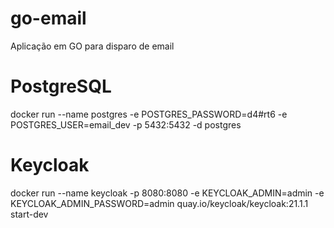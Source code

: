 # go-email
Aplicação em GO para disparo de email

# PostgreSQL
docker run --name postgres -e POSTGRES_PASSWORD=d4#rt6 -e POSTGRES_USER=email_dev -p 5432:5432 -d postgres

# Keycloak
docker run --name keycloak -p 8080:8080 -e KEYCLOAK_ADMIN=admin -e KEYCLOAK_ADMIN_PASSWORD=admin quay.io/keycloak/keycloak:21.1.1 start-dev